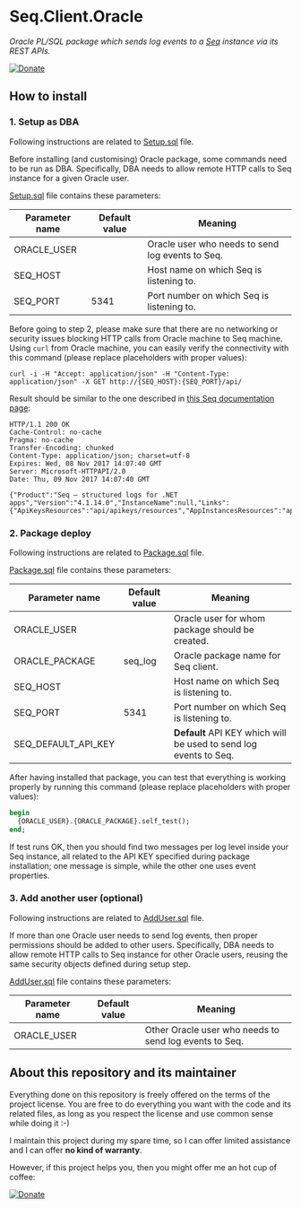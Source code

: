 # Seq.Client.Oracle

*Oracle PL/SQL package which sends log events to a [Seq](https://getseq.net/) instance via its REST APIs.*

[![Donate](https://img.shields.io/badge/Donate-PayPal-green.svg)](https://www.paypal.com/cgi-bin/webscr?cmd=_s-xclick&hosted_button_id=ELJWKEYS9QGKA)

## How to install

### 1. Setup as DBA

Following instructions are related to [Setup.sql](https://github.com/finsaspa/Seq.Client.Oracle/blob/master/Setup.sql) file.

Before installing (and customising) Oracle package, some commands need to be run as DBA. Specifically, DBA needs to allow remote HTTP calls to Seq instance for a given Oracle user.

[Setup.sql](https://github.com/finsaspa/Seq.Client.Oracle/blob/master/Setup.sql) file contains these parameters:

| Parameter name | Default value | Meaning                                          |
| -------------- | ------------- | ------------------------------------------------ |
| ORACLE_USER    |               | Oracle user who needs to send log events to Seq. |
| SEQ_HOST       |               | Host name on which Seq is listening to.          |
| SEQ_PORT       | 5341          | Port number on which Seq is listening to.        |

Before going to step 2, please make sure that there are no networking or security issues blocking HTTP calls from Oracle machine to Seq machine. Using `curl` from Oracle machine, you can easily verify the connectivity with this command (please replace placeholders with proper values):

```shell
curl -i -H "Accept: application/json" -H "Content-Type: application/json" -X GET http://{SEQ_HOST}:{SEQ_PORT}/api/
```

Result should be similar to the one described in [this Seq documentation page](https://docs.getseq.net/docs/using-the-http-api):

```
HTTP/1.1 200 OK
Cache-Control: no-cache
Pragma: no-cache
Transfer-Encoding: chunked
Content-Type: application/json; charset=utf-8
Expires: Wed, 08 Nov 2017 14:07:40 GMT
Server: Microsoft-HTTPAPI/2.0
Date: Thu, 09 Nov 2017 14:07:40 GMT

{"Product":"Seq — structured logs for .NET apps","Version":"4.1.14.0","InstanceName":null,"Links":{"ApiKeysResources":"api/apikeys/resources","AppInstancesResources":"api/appinstances/resources","AppsResources":"api/apps/resources","BackupsResources":"api/backups/resources","DashboardsResources":"api/dashboards/resources","DataResources":"api/data/resources","DiagnosticsResources":"api/diagnostics/resources","EventsResources":"api/events/resources","ExpressionsResources":"api/expressions/resources","FeedsResources":"api/feeds/resources","LicensesResources":"api/licenses/resources","PermalinksResources":"api/permalinks/resources","RetentionPoliciesResources":"api/retentionpolicies/resources","SettingsResources":"api/settings/resources","SignalsResources":"api/signals/resources","SqlQueriesResources":"api/sqlqueries/resources","UpdatesResources":"api/updates/resources","UsersResources":"api/users/resources"}}
```

### 2. Package deploy

Following instructions are related to [Package.sql](https://github.com/finsaspa/Seq.Client.Oracle/blob/master/Package.sql) file.

[Package.sql](https://github.com/finsaspa/Seq.Client.Oracle/blob/master/Package.sql) file contains these parameters:

| Parameter name      | Default value | Meaning                                                           |
| ------------------- | ------------- | ----------------------------------------------------------------- |
| ORACLE_USER         |               | Oracle user for whom package should be created.                   |
| ORACLE_PACKAGE      | seq_log       | Oracle package name for Seq client.                               |
| SEQ_HOST            |               | Host name on which Seq is listening to.                           |
| SEQ_PORT            | 5341          | Port number on which Seq is listening to.                         |
| SEQ_DEFAULT_API_KEY |               | **Default** API KEY which will be used to send log events to Seq. |

After having installed that package, you can test that everything is working properly by running this command (please replace placeholders with proper values):

```sql
begin
  {ORACLE_USER}.{ORACLE_PACKAGE}.self_test();
end;
```

If test runs OK, then you should find two messages per log level inside your Seq instance, all related to the API KEY specified during package installation; one message is simple, while the other one uses event properties.

### 3. Add another user (optional)

Following instructions are related to [AddUser.sql](https://github.com/finsaspa/Seq.Client.Oracle/blob/master/AddUser.sql) file.

If more than one Oracle user needs to send log events, then proper permissions should be added to other users. Specifically, DBA needs to allow remote HTTP calls to Seq instance for other Oracle users, reusing the same security objects defined during setup step.

[AddUser.sql](https://github.com/finsaspa/Seq.Client.Oracle/blob/master/AddUser.sql) file contains these parameters:

| Parameter name | Default value | Meaning                                                |
| -------------- | ------------- | ------------------------------------------------------ |
| ORACLE_USER    |               | Other Oracle user who needs to send log events to Seq. |

## About this repository and its maintainer

Everything done on this repository is freely offered on the terms of the project license. You are free to do everything you want with the code and its related files, as long as you respect the license and use common sense while doing it :-)

I maintain this project during my spare time, so I can offer limited assistance and I can offer **no kind of warranty**.

However, if this project helps you, then you might offer me an hot cup of coffee:

[![Donate](http://pomma89.altervista.org/buy-me-a-coffee.png)](https://www.paypal.com/cgi-bin/webscr?cmd=_s-xclick&hosted_button_id=ELJWKEYS9QGKA)
